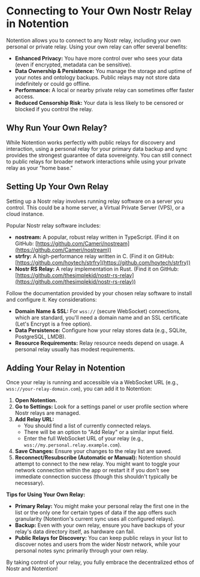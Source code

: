 # Connecting to Your Own Nostr Relay in Notention

Notention allows you to connect to any Nostr relay, including your own personal or private relay. Using your own relay can offer several benefits:

*   **Enhanced Privacy:** You have more control over who sees your data (even if encrypted, metadata can be sensitive).
*   **Data Ownership & Persistence:** You manage the storage and uptime of your notes and ontology backups. Public relays may not store data indefinitely or could go offline.
*   **Performance:** A local or nearby private relay can sometimes offer faster access.
*   **Reduced Censorship Risk:** Your data is less likely to be censored or blocked if you control the relay.

## Why Run Your Own Relay?

While Notention works perfectly with public relays for discovery and interaction, using a personal relay for your primary data backup and sync provides the strongest guarantee of data sovereignty. You can still connect to public relays for broader network interactions while using your private relay as your "home base."

## Setting Up Your Own Relay

Setting up a Nostr relay involves running relay software on a server you control. This could be a home server, a Virtual Private Server (VPS), or a cloud instance.

Popular Nostr relay software includes:

*   **nostream:** A popular, robust relay written in TypeScript. (Find it on GitHub: [https://github.com/Cameri/nostream](https://github.com/Cameri/nostream))
*   **strfry:** A high-performance relay written in C. (Find it on GitHub: [https://github.com/hoytech/strfry](https://github.com/hoytech/strfry))
*   **Nostr RS Relay:** A relay implementation in Rust. (Find it on GitHub: [https://github.com/thesimplekid/nostr-rs-relay](https://github.com/thesimplekid/nostr-rs-relay))

Follow the documentation provided by your chosen relay software to install and configure it. Key considerations:

*   **Domain Name & SSL:** For `wss://` (secure WebSocket) connections, which are standard, you'll need a domain name and an SSL certificate (Let's Encrypt is a free option).
*   **Data Persistence:** Configure how your relay stores data (e.g., SQLite, PostgreSQL, LMDB).
*   **Resource Requirements:** Relay resource needs depend on usage. A personal relay usually has modest requirements.

## Adding Your Relay in Notention

Once your relay is running and accessible via a WebSocket URL (e.g., `wss://your-relay-domain.com`), you can add it to Notention:

1.  **Open Notention.**
2.  **Go to Settings:** Look for a settings panel or user profile section where Nostr relays are managed.
3.  **Add Relay URL:**
    *   You should find a list of currently connected relays.
    *   There will be an option to "Add Relay" or a similar input field.
    *   Enter the full WebSocket URL of your relay (e.g., `wss://my.personal.relay.example.com`).
4.  **Save Changes:** Ensure your changes to the relay list are saved.
5.  **Reconnect/Resubscribe (Automatic or Manual):** Notention should attempt to connect to the new relay. You might want to toggle your network connection within the app or restart it if you don't see immediate connection success (though this shouldn't typically be necessary).

**Tips for Using Your Own Relay:**

*   **Primary Relay:** You might make your personal relay the first one in the list or the only one for certain types of data if the app offers such granularity (Notention's current sync uses all configured relays).
*   **Backup:** Even with your own relay, ensure you have backups of your relay's data directory itself, as hardware can fail.
*   **Public Relays for Discovery:** You can keep public relays in your list to discover notes and users from the wider Nostr network, while your personal notes sync primarily through your own relay.

By taking control of your relay, you fully embrace the decentralized ethos of Nostr and Notention!

